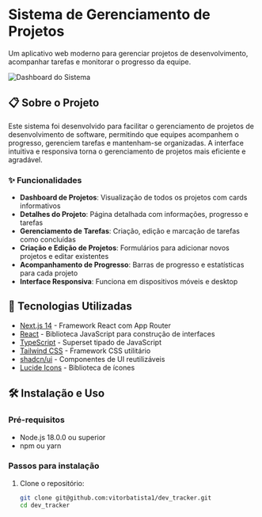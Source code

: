 # Sistema de Gerenciamento de Projetos

Um aplicativo web moderno para gerenciar projetos de desenvolvimento, acompanhar tarefas e monitorar o progresso da equipe.

![Dashboard do Sistema](https://via.placeholder.com/800x400?text=Dashboard+do+Sistema)

## 📋 Sobre o Projeto

Este sistema foi desenvolvido para facilitar o gerenciamento de projetos de desenvolvimento de software, permitindo que equipes acompanhem o progresso, gerenciem tarefas e mantenham-se organizadas. A interface intuitiva e responsiva torna o gerenciamento de projetos mais eficiente e agradável.

### ✨ Funcionalidades

- **Dashboard de Projetos**: Visualização de todos os projetos com cards informativos
- **Detalhes do Projeto**: Página detalhada com informações, progresso e tarefas
- **Gerenciamento de Tarefas**: Criação, edição e marcação de tarefas como concluídas
- **Criação e Edição de Projetos**: Formulários para adicionar novos projetos e editar existentes
- **Acompanhamento de Progresso**: Barras de progresso e estatísticas para cada projeto
- **Interface Responsiva**: Funciona em dispositivos móveis e desktop

## 🚀 Tecnologias Utilizadas

- [Next.js 14](https://nextjs.org/) - Framework React com App Router
- [React](https://reactjs.org/) - Biblioteca JavaScript para construção de interfaces
- [TypeScript](https://www.typescriptlang.org/) - Superset tipado de JavaScript
- [Tailwind CSS](https://tailwindcss.com/) - Framework CSS utilitário
- [shadcn/ui](https://ui.shadcn.com/) - Componentes de UI reutilizáveis
- [Lucide Icons](https://lucide.dev/) - Biblioteca de ícones

## 🛠️ Instalação e Uso

### Pré-requisitos

- Node.js 18.0.0 ou superior
- npm ou yarn

### Passos para instalação

1. Clone o repositório:
   ```bash
   git clone git@github.com:vitorbatista1/dev_tracker.git
   cd dev_tracker
